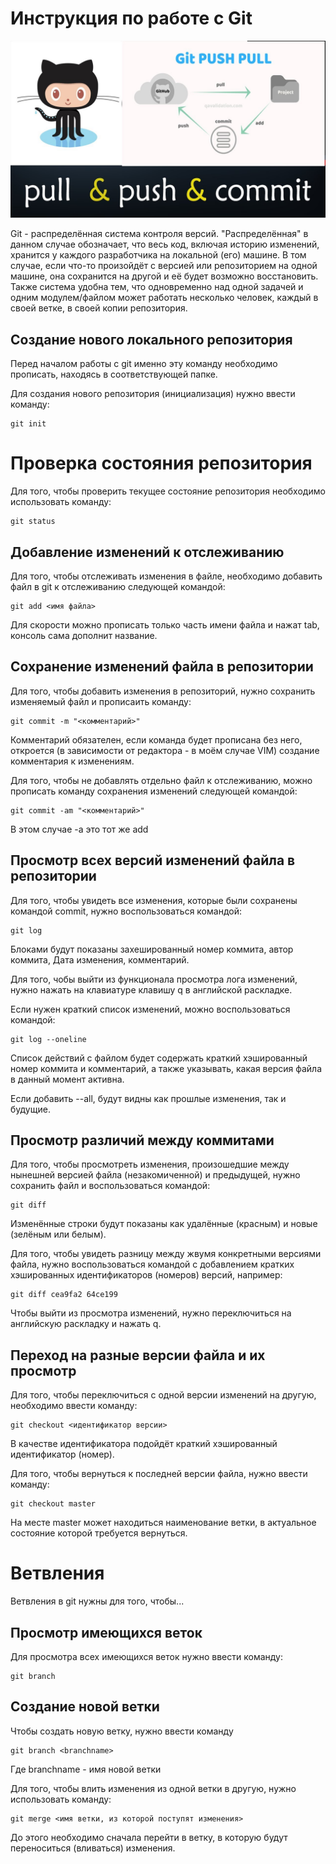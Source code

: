 # **Инструкция по работе с Git**

![Git emblem](Image\gitcat.jpg)


Git - распределённая система контроля версий. "Распределённая" в данном случае обозначает, что весь код, включая историю изменений, хранится у каждого разработчика на локальной (его) машине. В том случае, если что-то произойдёт с версией или репозиторием на одной машине, она сохранится на другой и её будет возможно восстановить. Также система удобна тем, что одновременно над одной задачей и одним модулем/файлом может работать несколько человек, каждый в своей ветке, в своей копии репозитория.

## Создание нового локального репозитория

Перед началом работы с git именно эту команду необходимо прописать, находясь в соответствующей папке.

Для создания нового репозитория (инициализация) нужно ввести команду:

	git init

# Проверка состояния репозитория

Для того, чтобы проверить текущее состояние репозитория
необходимо использовать команду:

	git status

## Добавление изменений к отслеживанию

Для того, чтобы отслеживать изменения в файле, необходимо добавить файл в git к отслеживанию следующей командой:

	git add <имя файла>

Для скорости можно прописать только часть имени файла и нажат tab, консоль сама дополнит название.

## Сохранение изменений файла в репозитории

Для того, чтобы добавить изменения в репозиторий, нужно сохранить изменяемый файл и прописаить команду:

	git commit -m "<комментарий>"

Комментарий обязателен, если команда будет прописана без него, откроется (в зависимости от редактора - в моём случае VIM) создание комментария к изменениям.

Для того, чтобы не добавлять отдельно файл к отслеживанию, можно прописать команду сохранения изменений следующей командой:

	git commit -am "<комментарий>"

В этом случае -a это тот же add
## Просмотр всех версий изменений файла в репозитории

Для того, чтобы увидеть все изменения, которые были сохранены командой commit, нужно воспользоваться командой:

	git log

Блоками будут показаны захешированный номер коммита, автор коммита, Дата изменения, комментарий. 

Для того, чобы выйти из функционала просмотра лога изменений, нужно нажать на клавиатуре клавишу q в английской раскладке.

Если нужен краткий список изменений, можно воспользоваться командой:
	
	git log --oneline

Список действий с файлом будет содержать краткий хэшированный номер коммита и комментарий, а также указывать, какая версия файла в данный момент активна.

Если добавить --all, будут видны как прошлые изменения, так и будущие.

## Просмотр различий между коммитами

Для того, чтобы просмотреть изменения, произошедшие между нынешней версией файла (незакомиченной) и предыдущей, нужно сохранить файл и воспользоваться командой:

	git diff

Изменённые строки будут показаны как удалённые (красным) и новые (зелёным или белым).

Для того, чтобы увидеть разницу между жвумя конкретными версиями файла, нужно воспользоваться командой с добавлением кратких хэшированных идентификаторов (номеров) 
версий, например:

	git diff cea9fa2 64ce199

Чтобы выйти из просмотра изменений, нужно переключиться на английскую раскладку и нажать q.

## Переход на разные версии файла и их просмотр

Для того, чтобы переключиться с одной версии изменений на другую, необходимо ввести команду:

	git checkout <идентификатор версии>

В качестве идентификатора подойдёт краткий хэшированный идентификатор (номер).

Для того, чтобы вернуться к последней версии файла, нужно ввести команду:

	git checkout master

На месте master может находиться наименование ветки, в актуальное состояние которой требуется вернуться.

# Ветвления

Ветвления в git нужны для того, чтобы...

## Просмотр имеющихся веток

Для просмотра всех имеющихся веток нужно ввести команду:

	git branch

## Создание новой ветки
Чтобы создать новую ветку, нужно ввести команду

	git branch <branchname>

Где branchname - имя новой ветки

Для того, чтобы влить изменения из одной ветки в другую, нужно использовать команду:

	git merge <имя ветки, из которой поступят изменения>

До этого необходимо сначала перейти в ветку, в которую будут переноситься (вливаться) изменения.